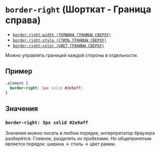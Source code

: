 # `border-right` (Шорткат - Граница справа)

- [`border-right-width (ТОЛЩИНА ГРАНИЦЫ СВЕРХУ)`](./border-right-width.md)
- [`border-right-style (СТИЛЬ ГРАНИЦЫ СВЕРХУ)`](./border-right-style.md)
- [`border-right-color (ЦВЕТ ГРАНИЦЫ СВЕРХУ)`](./border-right-color.md)

Можно управлять границей каждой стороны в отдельности.

## Пример

```css
.element {
  border-right: 5px solid #2e9aff;
}
```

## Значения

### `border-right: 5px solid #2e9aff`

Значения можно писать в любом порядке, интерпретатор браузера разберётся. Главное, разделять их пробелами. Но общепринятым является порядок: ширина → стиль → цвет рамки.
